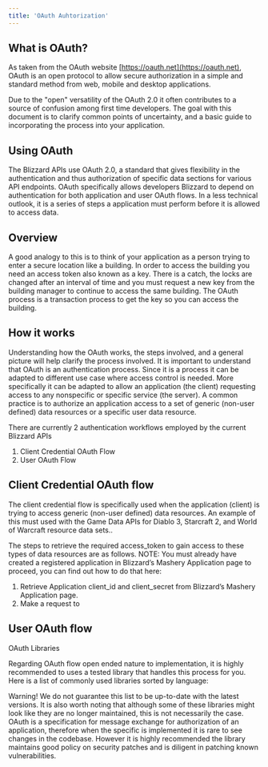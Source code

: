 ```yaml
---
title: 'OAuth Auhtorization'
---
```


## What is OAuth?

As taken from the OAuth website [https://oauth.net](https://oauth.net), OAuth is an open protocol to allow secure authorization in a simple and standard method from web, mobile and desktop applications.

Due to the "open" versatility of the OAuth 2.0 it often contributes to a source of confusion among first time developers. The goal with this document is to clarify common points of uncertainty, and a basic guide to incorporating the process into your application.

## Using OAuth

The Blizzard APIs use OAuth 2.0, a standard that gives flexibility in the authentication and thus authorization of specific data sections for various API endpoints. OAuth specifically allows developers Blizzard to depend on authentication for both application and user OAuth flows. In a less technical outlook, it is a series of steps a application must perform before it is allowed to access data.

## Overview

A good analogy to this is to think of your application as a person trying to enter a secure location like a building. In order to access the building you need an access token also known as a key. There is a catch, the locks are changed after an interval of time and you must request a new key from the building manager to continue to access the same building. The OAuth process is a transaction process to get the key so you can access the building.

## How it works

Understanding how the OAuth works, the steps involved, and a general picture will help clarify the process involved.  It is important to understand that OAuth is an authentication process. Since it is a process it can be adapted to different use case where access control is needed. More specifically it can be adapted to allow an application (the client) requesting access to any nonspecific or specific service (the server). A common practice is to authorize an application access to a set of generic (non-user defined) data resources or a specific user data resource.

There are currently 2 authentication workflows employed by the current Blizzard APIs

1. Client Credential OAuth Flow
2. User OAuth Flow

## Client Credential OAuth flow

The client credential flow is specifically used when the application (client) is trying to access generic (non-user defined) data resources. An example of this must used with the Game Data APIs for Diablo 3, Starcraft 2, and World of Warcraft resource data sets..

The steps to retrieve the required access_token to gain access to these types of data resources are as follows. NOTE: You must already have created a registered application in Blizzard’s Mashery Application page to proceed, you can find out how to do that here:

1. Retrieve Application client_id and client_secret from Blizzard’s Mashery Application page.
2. Make a request to 

## User OAuth flow

OAuth Libraries

Regarding OAuth flow open ended nature to implementation, it is highly recommended to uses a tested library that handles this process for you. Here is a list of commonly used libraries sorted by language:

Warning! We do not guarantee this list to be up-to-date with the latest versions. It is also worth noting that although some of these libraries might look like they are no longer maintained, this is not necessarily the case. OAuth is a specification for message exchange for authorization of an application, therefore when the specific is implemented it is rare to see changes in the codebase. However it is highly recommended the library maintains good policy on security patches and is diligent in patching known vulnerabilities.

